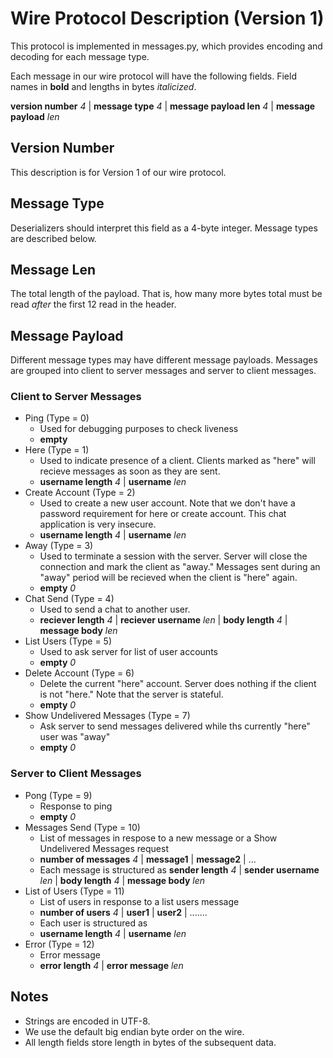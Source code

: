 
# Wire Protocol Description (Version 1)

This protocol is implemented in messages.py, which provides encoding and decoding for each message type.

Each message in our wire protocol will have the following fields. Field names in **bold** and lengths in bytes *italicized*.

**version number** *4* | **message type** *4* | **message payload len** *4* | **message payload** *len*

## Version Number

This description is for Version 1 of our wire protocol.

## Message Type

Deserializers should interpret this field as a 4-byte integer. Message types are described below.

## Message Len

The total length of the payload. That is, how many more bytes total must be read *after* the first 12 read in the header.

## Message Payload

Different message types may have different message payloads. Messages are grouped into client to server messages and
server to client messages.


### Client to Server Messages

* Ping (Type = 0)
  * Used for debugging purposes to check liveness
  * **empty**
* Here (Type = 1)
  * Used to indicate presence of a client. Clients marked as "here" will recieve messages as soon as they are sent.
  * **username length** *4* | **username** *len*
* Create Account (Type = 2)
  * Used to create a new user account. Note that we don't have a password requirement for here or create account. This chat
    application is very insecure.
  * **username length** *4* | **username** *len*
* Away (Type = 3)
  * Used to terminate a session with the server. Server will close the connection and mark the client as "away." Messages sent
    during an "away" period will be recieved when the client is "here" again.
  * **empty** *0*
* Chat Send (Type = 4)
  * Used to send a chat to another user.
  * **reciever length** *4* | **reciever username** *len* | **body length** *4* | **message body** *len*
* List Users (Type = 5)
  * Used to ask server for list of user accounts
  * **empty** *0*
* Delete Account (Type = 6)
  * Delete the current "here" account. Server does nothing if the client is not "here." Note that the server is stateful.
  * **empty** *0*
* Show Undelivered Messages (Type = 7)
  * Ask server to send messages delivered while ths currently "here" user was "away"
  * **empty** *0*

### Server to Client Messages
* Pong (Type = 9)
  * Response to ping
  * **empty** *0*
* Messages Send (Type = 10)
  * List of messages in respose to a new message or a Show Undelivered Messages request
  * **number of messages** *4* | **message1** | **message2** | ...
  * Each message is structured as
  **sender length** *4* | **sender username** *len* | **body length** *4* | **message body** *len*
* List of Users (Type = 11)
  * List of users in response to a list users message
  * **number of users** *4* | **user1** | **user2** | .......
  * Each user is structured as
  * **username length** *4* | **username** *len*
* Error (Type = 12)
  * Error message
  * **error length** *4* | **error message** *len*

##  Notes

- Strings are encoded in UTF-8.
- We use the default big endian byte order on the wire.
- All length fields store length in bytes of the subsequent data.
